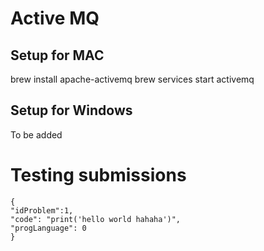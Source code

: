 # Active MQ
## Setup for MAC
brew install apache-activemq
brew services start activemq

## Setup for Windows
To be added 


# Testing submissions 
```
{
"idProblem":1,
"code": "print('hello world hahaha')",
"progLanguage": 0
}
```
